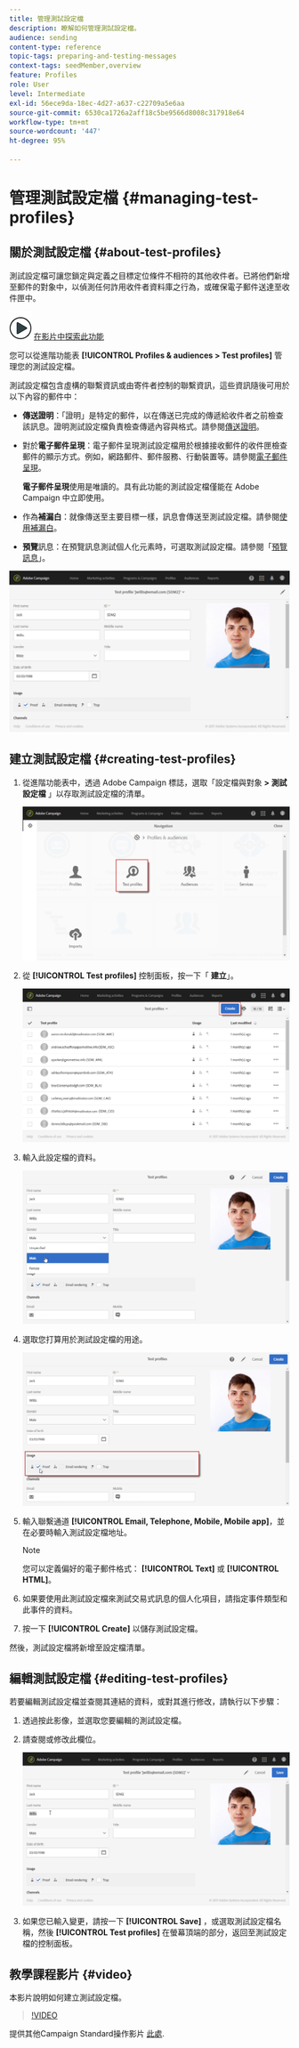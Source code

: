 ```yaml
---
title: 管理測試設定檔
description: 瞭解如何管理測試設定檔。
audience: sending
content-type: reference
topic-tags: preparing-and-testing-messages
context-tags: seedMember,overview
feature: Profiles
role: User
level: Intermediate
exl-id: 56ece9da-18ec-4d27-a637-c22709a5e6aa
source-git-commit: 6530ca1726a2aff18c5be9566d8008c317918e64
workflow-type: tm+mt
source-wordcount: '447'
ht-degree: 95%

---
```


# 管理測試設定檔 {#managing-test-profiles}

## 關於測試設定檔 {#about-test-profiles}

測試設定檔可讓您鎖定與定義之目標定位條件不相符的其他收件者。已將他們新增至郵件的對象中，以偵測任何詐用收件者資料庫之行為，或確保電子郵件送達至收件匣中。

![](assets/do-not-localize/how-to-video.png) [在影片中探索此功能](#video)

您可以從進階功能表 **[!UICONTROL Profiles & audiences > Test profiles]** 管理您的測試設定檔。

測試設定檔包含虛構的聯繫資訊或由寄件者控制的聯繫資訊，這些資訊隨後可用於以下內容的郵件中：

* **傳送證明**：「證明」是特定的郵件，以在傳送已完成的傳遞給收件者之前檢查該訊息。證明測試設定檔負責檢查傳遞內容與格式。請參閱[傳送證明](../../sending/using/sending-proofs.md)。
* 對於&#x200B;**電子郵件呈現**：電子郵件呈現測試設定檔用於根據接收郵件的收件匣檢查郵件的顯示方式。例如，網路郵件、郵件服務、行動裝置等。請參閱[電子郵件呈現](../../sending/using/email-rendering.md)。

  **電子郵件呈現**&#x200B;使用是唯讀的。具有此功能的測試設定檔僅能在 Adobe Campaign 中立即使用。

* 作為&#x200B;**補漏白**：就像傳送至主要目標一樣，訊息會傳送至測試設定檔。請參閱[使用補漏白](../../sending/using/using-traps.md)。
* **預覽**&#x200B;訊息：在預覽訊息測試個人化元素時，可選取測試設定檔。請參閱「[預覽訊息](/help/sending/using/previewing-messages.md)」。

![](assets/test_profile.png)

## 建立測試設定檔 {#creating-test-profiles}

1. 從進階功能表中，透過 Adobe Campaign 標誌，選取「設定檔與對象 **> 測試設定檔** 」以存取測試設定檔的清單。

   ![](assets/test_profile_creation_1.png)

1. 從 **[!UICONTROL Test profiles]** 控制面板，按一下「 **建立**」。

   ![](assets/test_profile_creation_2.png)

1. 輸入此設定檔的資料。

   ![](assets/test_profile_creation_3.png)

1. 選取您打算用於測試設定檔的用途。

   ![](assets/test_profile_creation_4.png)

1. 輸入聯繫通道 **[!UICONTROL Email, Telephone, Mobile, Mobile app]**，並在必要時輸入測試設定檔地址。

   >[!NOTE]
   >
   >您可以定義偏好的電子郵件格式： **[!UICONTROL Text]** 或 **[!UICONTROL HTML]**。

1. 如果要使用此測試設定檔來測試交易式訊息的個人化項目，請指定事件類型和此事件的資料。
1. 按一下 **[!UICONTROL Create]** 以儲存測試設定檔。

然後，測試設定檔將新增至設定檔清單。

## 編輯測試設定檔 {#editing-test-profiles}

若要編輯測試設定檔並查閱其連結的資料，或對其進行修改，請執行以下步驟：

1. 透過按此影像，並選取您要編輯的測試設定檔。
1. 請查閱或修改此欄位。

   ![](assets/test_profile_edit.png)

1. 如果您已輸入變更，請按一下 **[!UICONTROL Save]** ，或選取測試設定檔名稱，然後 **[!UICONTROL Test profiles]** 在螢幕頂端的部分，返回至測試設定檔的控制面板。

## 教學課程影片 {#video}

本影片說明如何建立測試設定檔。

>[!VIDEO](https://video.tv.adobe.com/v/24094?quality=12)

提供其他Campaign Standard操作影片 [此處](https://experienceleague.adobe.com/docs/campaign-standard-learn/tutorials/overview.html?lang=zh-Hant).
